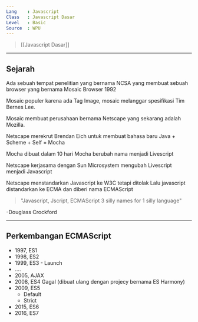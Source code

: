 ```yaml
---
Lang    : Javascript
Class   : Javascript Dasar
Level   : Basic
Source  : WPU
---
```

> [[Javascript Dasar]]

---
## Sejarah
Ada sebuah tempat penelitian yang bernama NCSA yang membuat sebuah browser yang bernama Mosaic Browser 1992

Mosaic populer karena ada Tag Image, mosaic melanggar spesifikasi Tim Bernes Lee. 

Mosaic membuat perusahaan bernama Netscape yang sekarang adalah Mozilla.

Netscape merekrut Brendan Eich untuk membuat bahasa baru Java + Scheme + Self = Mocha

Mocha dibuat dalam 10 hari
Mocha berubah nama menjadi Livescript

Netscape kerjasama dengan Sun Microsystem mengubah Livescript menjadi Javascript

Netscape menstandarkan Javascript ke W3C tetapi ditolak
Lalu javascript distandarkan ke ECMA dan diberi nama ECMAScript

>"Javascript, Jscript, ECMAScript 3 silly names for 1 silly language"
>
-Douglass Crockford

---
## Perkembangan ECMAScript
- 1997, ES1
- 1998, ES2
- 1999, ES3 - Launch
- ....
- 2005, AJAX
- 2008, ES4 Gagal (dibuat ulang dengan projecy bernama ES Harmony)
- 2009, ES5
	- Default
	- Strict
- 2015, ES6
- 2016, ES7